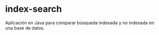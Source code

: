 # index-search
Aplicación en Java para comparar búsqueda indexada y no indexada en una base de datos.
